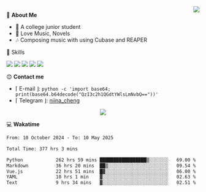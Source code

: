 <a href="#">
    <img align="right" src="https://github-readme-stats-tau-lilac-25.vercel.app/api?username=irorange27&count_private=true&show_icons=true&theme=transparent" />
</a>

💭 **About Me**

- 🏫 A college junior student
- 🍕 Love Music, Novels
- 🎶 Composing music with using Cubase and REAPER


🚀 Skills

![](https://img.shields.io/badge/-python-3e74a2?style=for-the-badge&logo=Python&logoColor=fff
)
![](https://img.shields.io/badge/-javascript-f0db4f?style=for-the-badge&logo=JavaScript&logoColor=fff
)
![](https://img.shields.io/badge/-vue3-41b883?style=for-the-badge&logo=Vue.js&logoColor=fff
)
![](https://img.shields.io/badge/-docker-2496ed?style=for-the-badge&logo=Docker&logoColor=fff
)
![](https://img.shields.io/badge/-linux-000000?style=for-the-badge&logo=Linux&logoColor=fff&color=000
)

😊 **Contact me**

- ⌈ E-mail ⌋: `python -c 'import base64; print(base64.b64decode("QzI3c2h1QGdtYWlsLmNvbQ=="))'`
- ⌈ Telegram ⌋: [niina_cheng](https://t.me/niina_cheng)

</p>
    <p align="center">
    <img src="https://profile-counter.glitch.me/{irorange27}/count.svg" />
</p>

💻 **Wakatime**

<!--START_SECTION:waka-->

```txt
From: 10 October 2024 - To: 10 May 2025

Total Time: 377 hrs 3 mins

Python            262 hrs 59 mins █████████████████▒░░░░░░░   69.00 %
Markdown          36 hrs 20 mins  ██▒░░░░░░░░░░░░░░░░░░░░░░   09.54 %
Vue.js            22 hrs 51 mins  █▓░░░░░░░░░░░░░░░░░░░░░░░   06.00 %
YAML              10 hrs 1 min    ▓░░░░░░░░░░░░░░░░░░░░░░░░   02.63 %
Text              9 hrs 34 mins   ▓░░░░░░░░░░░░░░░░░░░░░░░░   02.51 %
```

<!--END_SECTION:waka-->
